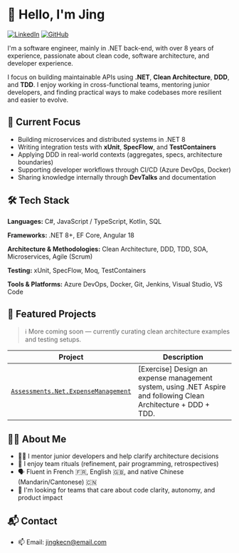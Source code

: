 # 👋 Hello, I'm Jing

[![LinkedIn](https://img.shields.io/badge/LinkedIn-JING%20KE-blue?style=flat-square)](https://www.linkedin.com/in/jingkecn/)
[![GitHub](https://img.shields.io/badge/GitHub-JING%20KE-blue?style=flat-square)](https://github.com/jingkecn)

I'm a software engineer, mainly in .NET back-end, with over 8 years of experience, passionate about clean code, software architecture, and developer experience.

I focus on building maintainable APIs using **.NET**, **Clean Architecture**, **DDD**, and **TDD**. I enjoy working in cross-functional teams, mentoring junior developers, and finding practical ways to make codebases more resilient and easier to evolve.

## 🔧 Current Focus

- Building microservices and distributed systems in .NET 8
- Writing integration tests with **xUnit**, **SpecFlow**, and **TestContainers**
- Applying DDD in real-world contexts (aggregates, specs, architecture boundaries)
- Supporting developer workflows through CI/CD (Azure DevOps, Docker)
- Sharing knowledge internally through **DevTalks** and documentation

## 🛠️ Tech Stack

**Languages:**
C#, JavaScript / TypeScript, Kotlin, SQL

**Frameworks:**
.NET 8+, EF Core, Angular 18

**Architecture & Methodologies:**
Clean Architecture, DDD, TDD, SOA, Microservices, Agile (Scrum)

**Testing:**
xUnit, SpecFlow, Moq, TestContainers

**Tools & Platforms:**
Azure DevOps, Docker, Git, Jenkins, Visual Studio, VS Code

## 📌 Featured Projects

> ℹ️ More coming soon — currently curating clean architecture examples and testing setups.

| Project                                                                                                  | Description                                                                                                     |
| -------------------------------------------------------------------------------------------------------- | --------------------------------------------------------------------------------------------------------------- |
| [`Assessments.Net.ExpenseManagement`](https://github.com/jingkecn/Assessments.Net.ExpenseManagement.git) | [Exercise] Design an expense management system, using .NET Aspire and following Clean Architecture + DDD + TDD. |

## 👨‍💻 About Me

- 🧑‍🏫 I mentor junior developers and help clarify architecture decisions
- 🤝 I enjoy team rituals (refinement, pair programming, retrospectives)
- 🗣 Fluent in French 🇫🇷, English 🇬🇧, and native Chinese (Mandarin/Cantonese) 🇨🇳
- 🧭 I'm looking for teams that care about code clarity, autonomy, and product impact

## 📬 Contact

- 📫 Email: <jingkecn@email.com>

<!--
**jingkecn/jingkecn** is a ✨ _special_ ✨ repository because its `README.md` (this file) appears on your GitHub profile.

Here are some ideas to get you started:

- 🔭 I’m currently working on ...
- 🌱 I’m currently learning ...
- 👯 I’m looking to collaborate on ...
- 🤔 I’m looking for help with ...
- 💬 Ask me about ...
- 📫 How to reach me: ...
- 😄 Pronouns: ...
- ⚡ Fun fact: ...
-->
